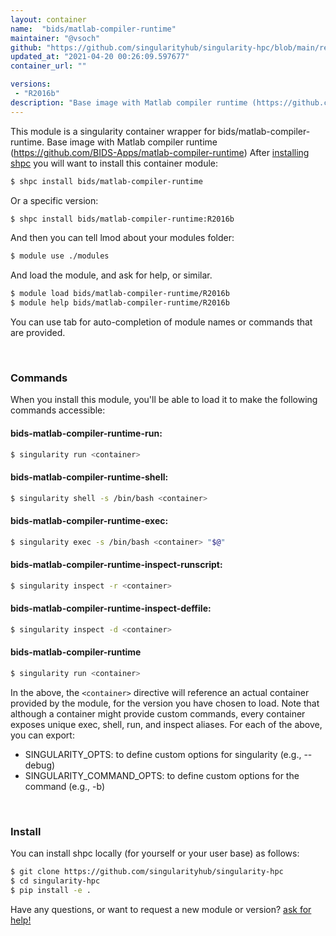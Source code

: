```yaml
---
layout: container
name:  "bids/matlab-compiler-runtime"
maintainer: "@vsoch"
github: "https://github.com/singularityhub/singularity-hpc/blob/main/registry/bids/matlab-compiler-runtime/container.yaml"
updated_at: "2021-04-20 00:26:09.597677"
container_url: ""

versions:
 - "R2016b"
description: "Base image with Matlab compiler runtime (https://github.com/BIDS-Apps/matlab-compiler-runtime)"
---
```


This module is a singularity container wrapper for bids/matlab-compiler-runtime.
Base image with Matlab compiler runtime (https://github.com/BIDS-Apps/matlab-compiler-runtime)
After [installing shpc](#install) you will want to install this container module:

```bash
$ shpc install bids/matlab-compiler-runtime
```

Or a specific version:

```bash
$ shpc install bids/matlab-compiler-runtime:R2016b
```

And then you can tell lmod about your modules folder:

```bash
$ module use ./modules
```

And load the module, and ask for help, or similar.

```bash
$ module load bids/matlab-compiler-runtime/R2016b
$ module help bids/matlab-compiler-runtime/R2016b
```

You can use tab for auto-completion of module names or commands that are provided.

<br>

### Commands

When you install this module, you'll be able to load it to make the following commands accessible:

#### bids-matlab-compiler-runtime-run:

```bash
$ singularity run <container>
```

#### bids-matlab-compiler-runtime-shell:

```bash
$ singularity shell -s /bin/bash <container>
```

#### bids-matlab-compiler-runtime-exec:

```bash
$ singularity exec -s /bin/bash <container> "$@"
```

#### bids-matlab-compiler-runtime-inspect-runscript:

```bash
$ singularity inspect -r <container>
```

#### bids-matlab-compiler-runtime-inspect-deffile:

```bash
$ singularity inspect -d <container>
```



#### bids-matlab-compiler-runtime

```bash
$ singularity run <container>
```


In the above, the `<container>` directive will reference an actual container provided
by the module, for the version you have chosen to load. Note that although a container
might provide custom commands, every container exposes unique exec, shell, run, and
inspect aliases. For each of the above, you can export:

 - SINGULARITY_OPTS: to define custom options for singularity (e.g., --debug)
 - SINGULARITY_COMMAND_OPTS: to define custom options for the command (e.g., -b)

<br>
  
### Install

You can install shpc locally (for yourself or your user base) as follows:

```bash
$ git clone https://github.com/singularityhub/singularity-hpc
$ cd singularity-hpc
$ pip install -e .
```

Have any questions, or want to request a new module or version? [ask for help!](https://github.com/singularityhub/singularity-hpc/issues)